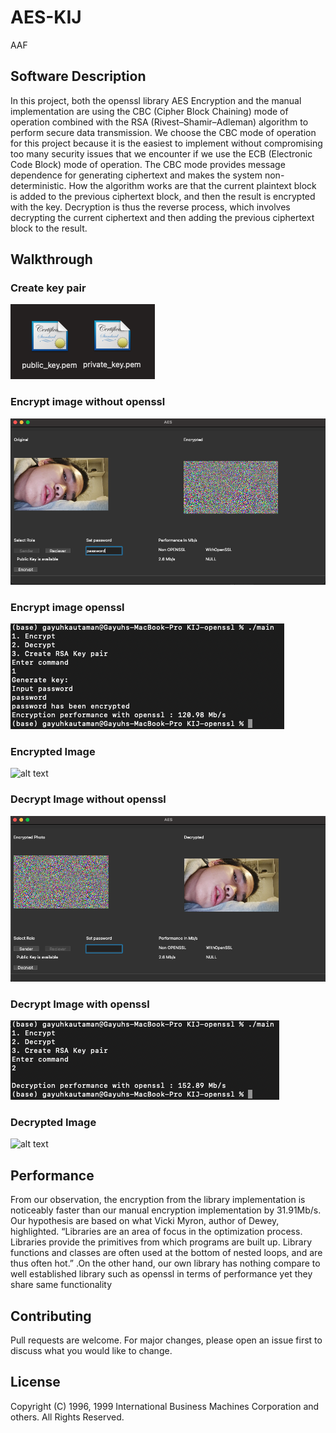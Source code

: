 # AES-KIJ
AAF
## Software Description
In this project, both the openssl library AES Encryption and the manual implementation are using the CBC (Cipher Block Chaining) mode of operation combined with the RSA (Rivest–Shamir–Adleman) algorithm to perform secure data transmission. 
We choose the CBC mode of operation for this project because it is the easiest to implement without compromising too many security issues that we encounter if we use the ECB (Electronic Code Block) mode of operation. The CBC mode provides message dependence for generating ciphertext and makes the system non-deterministic. How the algorithm works are that the current plaintext block is added to the previous ciphertext block, and then the result is encrypted with the key. Decryption is thus the reverse process, which involves decrypting the current ciphertext and then adding the previous ciphertext block to the result.<br/>

## Walkthrough
### Create key pair
![alt text](https://github.com/peii14/KIJProject/blob/main/img/publicPrivate.png)
### Encrypt image without openssl
![alt text](https://github.com/peii14/KIJProject/blob/main/img/encryptNon.png)
### Encrypt image openssl
![alt text](https://github.com/peii14/KIJProject/blob/main/img/encryptOpenssl.png)


### Encrypted Image
![alt text](https://github.com/peii14/KIJProject/blob/main/img/encrypted.bmp)

### Decrypt Image without openssl
![alt text](https://github.com/peii14/KIJProject/blob/main/img/decryptNon.png)

### Decrypt Image with openssl
![alt text](https://github.com/peii14/KIJProject/blob/main/img/decryptOpenssl.png)

### Decrypted Image
![alt text](https://github.com/peii14/KIJProject/blob/main/KIJ-openssl/decryptedOpenssl.bmp)


## Performance
From our observation, the encryption from the library implementation is noticeably faster than our manual encryption implementation by 31.91Mb/s. Our hypothesis are based on what Vicki Myron, author of Dewey, highlighted. “Libraries are an area of focus in the optimization process. Libraries provide the primitives from which programs are built up. Library functions and classes are often used at the bottom of nested loops, and are thus often hot.” .On the other hand, our own library has nothing compare to well established library such as openssl in terms of performance yet they share same functionality


## Contributing
Pull requests are welcome. For major changes, please open an issue first to discuss what you would like to change.

## License
Copyright (C) 1996, 1999 International Business Machines Corporation and others. All Rights Reserved.
